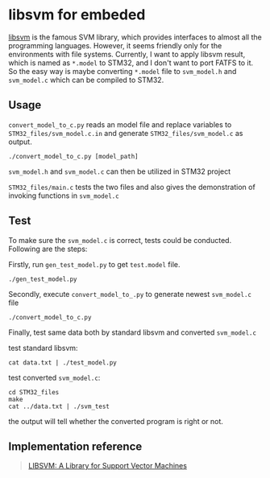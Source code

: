 # libsvm for embeded

[libsvm](https://www.csie.ntu.edu.tw/~cjlin/libsvm/) is the famous SVM library, which provides interfaces to almost all the programming languages. However, it seems friendly only for the environments with file systems. Currently, I want to apply libsvm result, which is named as `*.model` to STM32, and I don't want to port FATFS to it. So the easy way is maybe converting `*.model` file to `svm_model.h` and `svm_model.c` which can be compiled to STM32.

## Usage

`convert_model_to_c.py` reads an model file and replace variables to `STM32_files/svm_model.c.in` and generate `STM32_files/svm_model.c` as output.

```
./convert_model_to_c.py [model_path]
```

`svm_model.h` and `svm_model.c` can then be utilized in STM32 project

`STM32_files/main.c` tests the two files and also gives the demonstration of invoking functions in `svm_model.c`


## Test

To make sure the `svm_model.c` is correct, tests could be conducted. Following are the steps:

Firstly, run `gen_test_model.py` to get `test.model` file.

```
./gen_test_model.py
```

Secondly, execute `convert_model_to_.py` to generate newest `svm_model.c` file

```
./convert_model_to_c.py
```

Finally, test same data both by standard libsvm and converted `svm_model.c`

test standard libsvm:

```
cat data.txt | ./test_model.py
```

test converted `svm_model.c`:

```
cd STM32_files
make
cat ../data.txt | ./svm_test
```

the output will tell whether the converted program is right or not.

## Implementation reference

> [LIBSVM: A Library for Support Vector Machines](https://www.csie.ntu.edu.tw/~cjlin/papers/libsvm.pdf)

